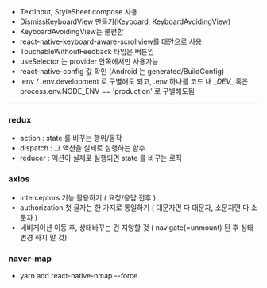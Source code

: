 - TextInput, StyleSheet.compose 사용
- DismissKeyboardView 만들기(Keyboard, KeyboardAvoidingView)
- KeyboardAvoidingView는 불편함
- react-native-keyboard-aware-scrollview를 대안으로 사용
- TouchableWithoutFeedback 타입은 버튼임
- useSelector 는 provider 안쪽에서만 사용가능
- react-native-config 값 확인 (Android 는 generated/BuildConfig)  
- .env / .env.development 로 구별해도 되고, .env 하나를 코드 내 \__DEV\__ 혹은  
  process.env.NODE_ENV == 'production' 로 구별해도됨
---
### redux
- action : state 를 바꾸는 행위/동작
- dispatch : 그 액션을 실제로 실행하는 함수
- reducer : 액션이 실제로 실행되면 state 를 바꾸는 로직

### axios
- interceptors 기능 활용하기 ( 요청/응답 전후 )
- authorization 첫 글자는 한 가지로 통일하기 ( 대문자면 다 대문자, 소문자면 다 소문자 )
- 네비게이션 이동 후, 상태바꾸는 건 지양할 것 ( navigate(=unmount) 된 후 상태 변경 하지 말 것)

### naver-map
- yarn add react-native-nmap --force
